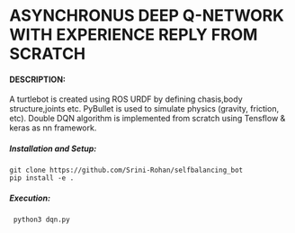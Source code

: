 # ASYNCHRONUS DEEP Q-NETWORK WITH EXPERIENCE REPLY FROM SCRATCH
#### DESCRIPTION:
  A turtlebot is created using ROS URDF by defining chasis,body structure,joints etc. PyBullet is used to simulate physics (gravity, friction, etc). Double DQN algorithm is implemented from scratch using Tensflow & keras as nn framework.

##### Installation and Setup:
```
git clone https://github.com/Srini-Rohan/selfbalancing_bot
pip install -e .
```
##### Execution:
```
 python3 dqn.py
```
